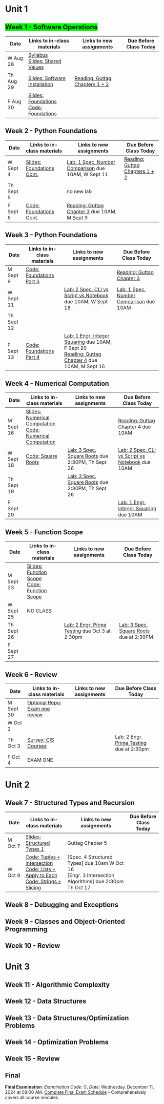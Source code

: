 # Unit 1

## <span style="background-color:lime">Week 1 - Software Operations</span>

| Date  | Links to in-class materials | Links to new assignments | Due Before Class Today        |
|-------|-----------------------------|--------------------------|------------------|
|W Aug 28|[Syllabus](https://github.com/allegheny-college-cmpsc-101-fall-2024/course-materials/blob/main/README.md) <br> [Slides: Shared Values](https://github.com/allegheny-college-cmpsc-101-fall-2024/course-materials/blob/main/slides/20240828-shared-values.pdf)|||
|Th Aug 29|[Slides: Software Installation](https://github.com/allegheny-college-cmpsc-101-fall-2024/course-materials/blob/main/slides/20240829-software-installation.pdf)|[Reading: Guttag Chapters 1 + 2](https://mitpress.ublish.com/ebook/itcapup3-preview/12609/xv)||
|F Aug 30|[Slides: Foundations](https://github.com/allegheny-college-cmpsc-101-fall-2024/course-materials/blob/main/slides/20240830-python-foundations.pdf) <br> [Code: Foundations](https://github.com/allegheny-college-cmpsc-101-fall-2024/course-materials/blob/main/code/20240830_python_foundations.ipynb)|||

## Week 2 - Python Foundations

| Date  | Links to in-class materials | Links to new assignments | Due Before Class Today        |
|-------|-----------------------------|--------------------------|------------------|
|W Sept 4|[Slides: Foundations Cont.](https://github.com/allegheny-college-cmpsc-101-fall-2024/course-materials/blob/main/slides/20240904-python-foundations-cont.pdf)|[Lab: 1 Spec. Number Comparison](https://classroom.github.com/a/quO59oCT) due 10AM, W Sept 11|[Reading: Guttag Chapters 1 + 2](https://mitpress.ublish.com/ebook/itcapup3-preview/12609/xv)|
|Th Sept 5||no new lab||
|F Sept 6|[Code: Foundations Cont.](https://github.com/allegheny-college-cmpsc-101-fall-2024/course-materials/blob/main/code/20240906_python_foundations_cont.ipynb)|[Reading: Guttag Chapter 3](https://www.google.com/books/edition/Introduction_to_Computation_and_Programm/f57uDwAAQBAJ?hl=en&gbpv=1) due 10AM, M Sept 9||

## Week 3 - Python Foundations

| Date  | Links to in-class materials | Links to new assignments | Due Before Class Today        |
|-------|-----------------------------|--------------------------|------------------|
|M Sept 9|[Code: Foundations Part 3](https://github.com/allegheny-college-cmpsc-101-fall-2024/course-materials/blob/main/code/20240909_python_foundations_part3.ipynb) ||[Reading: Guttag Chapter 3](https://www.google.com/books/edition/Introduction_to_Computation_and_Programm/f57uDwAAQBAJ?hl=en&gbpv=1)|
|W Sept 11||[Lab: 2 Spec. CLI vs Script vs Notebook](https://classroom.github.com/a/Pd1RnP-N) due 10AM, W Sept 18|[Lab: 1 Spec. Number Comparison](https://classroom.github.com/a/quO59oCT) due 10AM|
|Th Sept 12||||
|F Sept 13|[Code: Foundations Part 4](https://colab.research.google.com/github/ProactiveProgrammers/www.proactiveprogrammers.com/blob/master/files/data-abstraction/python-foundations/compute-integer-square.ipynb)|[Lab: 1 Engr. Integer Squaring](https://classroom.github.com/a/fTuXN4ps) due 10AM, F Sept 20 <br> [Reading: Guttag Chapter 4](https://www.google.com/books/edition/Introduction_to_Computation_and_Programm/f57uDwAAQBAJ?hl=en&gbpv=1) due 10AM, M Sept 16 ||

## Week 4 - Numerical Computation

| Date  | Links to in-class materials | Links to new assignments | Due Before Class Today        |
|-------|-----------------------------|--------------------------|------------------|
|M Sept 16|[Slides: Numerical Computation](https://github.com/allegheny-college-cmpsc-101-fall-2024/course-materials/blob/main/slides/20240916-numerical-computation.pdf) <br> [Code: Numerical Computation](https://github.com/allegheny-college-cmpsc-101-fall-2024/course-materials/blob/main/code/20240916_numerical_computation.ipynb)||[Reading: Guttag Chapter 4](https://www.google.com/books/edition/Introduction_to_Computation_and_Programm/f57uDwAAQBAJ?hl=en&gbpv=1) due 10AM|
|W Sept 18|[Code: Square Roots](https://colab.research.google.com/github/ProactiveProgrammers/www.proactiveprogrammers.com/blob/master/files/data-abstraction/numerical-computation/calculate-approximate-square-root.ipynb)|[Lab: 3 Spec. Square Roots](https://classroom.github.com/a/bOcLfHEe) due 2:30PM, Th Sept 26|[Lab: 2 Spec. CLI vs Script vs Notebook](https://classroom.github.com/a/Pd1RnP-N) due 10AM|
|Th Sept 19||[Lab: 3 Spec. Square Roots](https://classroom.github.com/a/bOcLfHEe) due 2:30PM, Th Sept 26||
|F Sept 20|||[Lab: 1 Engr. Integer Squaring](https://classroom.github.com/a/fTuXN4ps) due 10AM|

## Week 5 - Function Scope

| Date  | Links to in-class materials | Links to new assignments | Due Before Class Today        |
|-------|-----------------------------|--------------------------|------------------|
|M Sept 23|[Slides: Function Scope](https://github.com/allegheny-college-cmpsc-101-fall-2024/course-materials/blob/main/slides/20240923-function-scope.pdf) <br> [Code: Function Scope](https://githubtocolab.com/allegheny-college-cmpsc-101-fall-2024/course-materials/blob/main/code/20240923_function_scope.ipynb)|||
|W Sept 25| NO CLASS|||
|Th Sept 26||[Lab: 2 Engr. Prime Testing](https://classroom.github.com/a/B-ONXJRh) due Oct 3 at 2:30pm|[Lab: 3 Spec. Square Roots](https://classroom.github.com/a/bOcLfHEe) due at 2:30PM|
|F Sept 27||||

## Week 6 - Review

| Date  | Links to in-class materials | Links to new assignments | Due Before Class Today        |
|-------|-----------------------------|--------------------------|------------------|
|M Sept 30|[Optional Repo: Exam one review](https://classroom.github.com/a/ILmYIESP)|||
|W Oct 2||||
|Th Oct 3|[Survey: CIS Courses](https://forms.gle/1FXoH15KtbeqZ4Xc8)||[Lab: 2 Engr. Prime Testing](https://classroom.github.com/a/B-ONXJRh) due at 2:30pm|
|F Oct 4|EXAM ONE|||

# Unit 2

## Week 7 - Structured Types and Recursion

| Date  | Links to in-class materials | Links to new assignments | Due Before Class Today        |
|-------|-----------------------------|--------------------------|------------------|
|M Oct 7|[Slides: Structured Types 1](https://github.com/allegheny-college-cmpsc-101-fall-2024/course-materials/blob/main/slides/20241007-structured-types.pdf)|Guttag Chapter 5||
|W Oct 9|[Code: Tuples + Intersection](https://githubtocolab.com/allegheny-college-cmpsc-101-fall-2024/course-materials/blob/main/code/20241007_structured_types_tuples.ipynb) <br> [Code: Lists + Apply to Each](https://githubtocolab.com/allegheny-college-cmpsc-101-fall-2024/course-materials/blob/main/code/20241007_structured_types_lists.ipynb) <br> [Code: Strings + Slicing](https://githubtocolab.com/allegheny-college-cmpsc-101-fall-2024/course-materials/blob/main/code/20241007_strings_and_slicing.ipynb)|[Spec. 4 Structured Types] due 10am W Oct 16 <br> [Engr. 3 Intersection Algorithms] due 2:30pm Th Oct 17||

## Week 8 - Debugging and Exceptions

## Week 9 - Classes and Object-Oriented Programming

## Week 10 - Review

# Unit 3

## Week 11 - Algorithmic Complexity

## Week 12 - Data Structures

## Week 13 - Data Structures/Optimization Problems

## Week 14 - Optimization Problems

## Week 15 - Review

## Final

**Final Examination**: *Examination Code*: G, *Date*: Wednesday, December 11, 2024 at 09:00 AM. [Complete Final Exam Schedule](https://sites.allegheny.edu/registrar/fall-2024-final-exam-schedule/)
    - Comprehensively covers all course modules